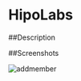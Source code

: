 # HipoLabs

##Description

##Screenshots

![addmember](http://www.giphy.com/gifs/GJSghvziT805IYCXX8)
